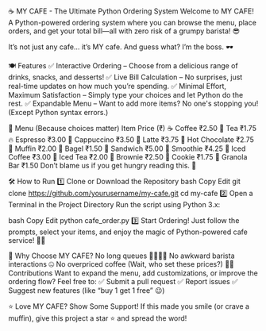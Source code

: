 ☕ MY CAFE - The Ultimate Python Ordering System
Welcome to MY CAFE! A Python-powered ordering system where you can browse the menu, place orders, and get your total bill—all with zero risk of a grumpy barista! 😎

It’s not just any cafe… it’s MY cafe. And guess what? I’m the boss. 🕶️

🍽️ Features
✅ Interactive Ordering – Choose from a delicious range of drinks, snacks, and desserts!
✅ Live Bill Calculation – No surprises, just real-time updates on how much you’re spending.
✅ Minimal Effort, Maximum Satisfaction – Simply type your choices and let Python do the rest.
✅ Expandable Menu – Want to add more items? No one's stopping you! (Except Python syntax errors.)

📜 Menu (Because choices matter)
Item	Price (₹)
☕ Coffee	₹2.50
🍵 Tea	₹1.75
🔥 Espresso	₹3.00
🍶 Cappuccino	₹3.50
🥛 Latte	₹3.75
🍫 Hot Chocolate	₹2.75
🧁 Muffin	₹2.00
🥯 Bagel	₹1.50
🥪 Sandwich	₹5.00
🍹 Smoothie	₹4.25
🧊 Iced Coffee	₹3.00
🧊 Iced Tea	₹2.00
🍫 Brownie	₹2.50
🍪 Cookie	₹1.75
🌾 Granola Bar	₹1.50
Don’t blame us if you get hungry reading this. 🤤

🛠️ How to Run
1️⃣ Clone or Download the Repository
bash
Copy
Edit
git clone https://github.com/yourusername/my-cafe.git
cd my-cafe
2️⃣ Open a Terminal in the Project Directory
Run the script using Python 3.x:

bash
Copy
Edit
python cafe_order.py
3️⃣ Start Ordering!
Just follow the prompts, select your items, and enjoy the magic of Python-powered cafe service! 🎩✨

🎩 Why Choose MY CAFE?
No long queues 🚶‍♂️🚶‍♀️
No awkward barista interactions 🤐
No overpriced coffee (Wait, who set these prices?)
👨‍💻 Contributions
Want to expand the menu, add customizations, or improve the ordering flow?
Feel free to:
✅ Submit a pull request
✅ Report issues
✅ Suggest new features (like “buy 1 get 1 free” 😉)

⭐ Love MY CAFE? Show Some Support!
If this made you smile (or crave a muffin), give this project a star ⭐ and spread the word!

